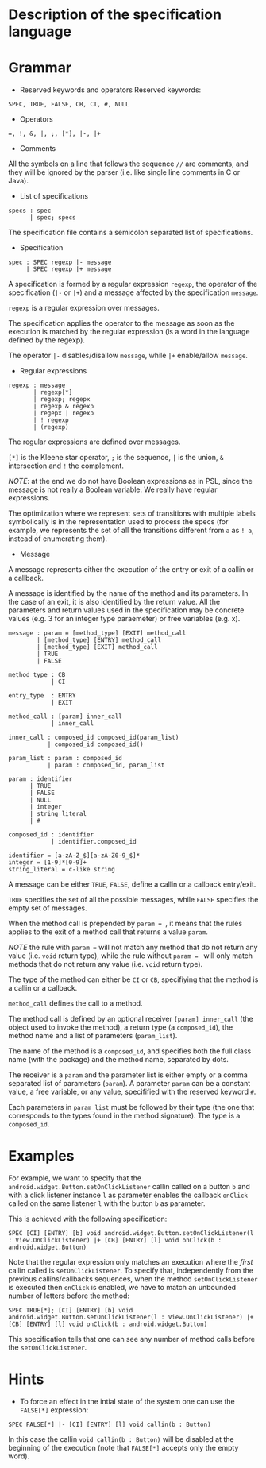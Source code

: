 # Description of the specification language

# Grammar
- Reserved keywords and operators
Reserved keywords:
```
SPEC, TRUE, FALSE, CB, CI, #, NULL
```

- Operators
```
=, !, &, |, ;, [*], |-, |+
```

- Comments

All the symbols on a line that follows the sequence `//` are comments, and they will be ignored by the parser (i.e. like single line comments in C or Java).


- List of specifications
```
specs : spec
      | spec; specs
```
The specification file contains a semicolon separated list of
specifications.

- Specification
```
spec : SPEC regexp |- message
     | SPEC regexp |+ message
```

A specification is formed by a regular expression `regexp`, the
operator of the specification (`|-` or `|+`) and a message affected by
the specification `message`.

`regexp` is a regular expression over messages.

The specification applies the operator to the message as soon as the
execution is matched by the regular expression (is a word in the
language defined by the regexp).

The operator `|-` disables/disallow `message`, while `|+`
enable/allow `message`.


- Regular expressions
```
regexp : message
       | regexp[*]
       | regexp; regepx
       | regexp & regexp
       | regepx | regexp
       | ! regexp
       | (regexp)
```

The regular expressions are defined over messages.

`[*]` is the Kleene star  operator, `;` is the sequence, `|` is the
union, `&` intersection and `!` the complement.

*NOTE*: at the end we do not have Boolean expressions as in PSL, since
 the message is not really a Boolean variable. We really have regular
 expressions.
 
The optimization where we represent sets of transitions with multiple
labels symbolically is in the representation used to process the
specs (for example, we represents the set of all the transitions
different from `a` as `! a`, instead of enumerating them).


- Message

A message represents either the execution of the entry or exit of a callin or a callback.

A message is identified by the name of the method and its parameters.
In the case of an exit, it is also identified by the return value. All
the parameters and return values used in the specification may be
concrete values (e.g. 3 for an integer type paraemeter) or free
variables (e.g. x).


```
message : param = [method_type] [EXIT] method_call
        | [method_type] [ENTRY] method_call
        | [method_type] [EXIT] method_call
        | TRUE
        | FALSE

method_type : CB
            | CI
            
entry_type  : ENTRY
            | EXIT

method_call : [param] inner_call
            | inner_call
            
inner_call : composed_id composed_id(param_list)
           | composed_id composed_id()
           
param_list : param : composed_id
           | param : composed_id, param_list
           
param : identifier
      | TRUE
      | FALSE
      | NULL
      | integer
      | string_literal
      | #

composed_id : identifier
            | identifier.composed_id
            
identifier = [a-zA-Z_$][a-zA-Z0-9_$]*
integer = [1-9]*[0-9]+
string_literal = c-like string
```

A message can be either `TRUE`, `FALSE`, define a callin or a callback entry/exit.

`TRUE` specifies the set of all the possible messages, while `FALSE` specifies the empty set of messages.

When the method call is prepended by `param = `, it means that the
rules applies to the exit of a method call that returns a value `param`.

*NOTE* the rule with `param =` will not match any method that do not
return any value (i.e. `void` return type), while the rule without
`param = ` will only match methods that do not return any value
(i.e. `void` return type).

The type of the method can either be `CI` or `CB`, specifiying that
the method is a callin or a callback.

`method_call` defines the call to a method.

The method call is defined by an optional receiver `[param]
inner_call` (the object used to invoke the method), 
a return type (a `composed_id`), the method name and a list of
parameters (`param_list`).

The name of the method is a `composed_id`, and specifies both the full
class name (with the package) and the method name, separated by dots.

The receiver is a `param` and the parameter list is either empty or a
comma separated list of parameters (`param`).
A parameter `param` can be a constant value, a free variable, or any
value, specifified with the reserved keyword `#`.

Each parameters in `param_list` must be followed by their type (the
one that corresponds to the types found in the method signature). The
type is a `composed_id`.


# Examples
For example, we want to specify that the
`android.widget.Button.setOnClickListener` callin called on a button
`b` and with a click listener instance `l` as parameter enables the
callback `onClick` called on the same listener `l` with the button `b`
as parameter.

This is achieved with the following specification:
```
SPEC [CI] [ENTRY] [b] void android.widget.Button.setOnClickListener(l : View.OnClickListener) |+ [CB] [ENTRY] [l] void onClick(b : android.widget.Button)
```

Note that the regular expression only matches an execution where the *first* callin called is `setOnClickListener`.
To specify that, independently from the previous callins/callbacks sequences,
when the method `setOnClickListener` is executed then `onClick` is enabled, we have to match an unbounded number of letters before the method:

```
SPEC TRUE[*]; [CI] [ENTRY] [b] void android.widget.Button.setOnClickListener(l : View.OnClickListener) |+ [CB] [ENTRY] [l] void onClick(b : android.widget.Button)
```

This specification tells that one can see any number of method calls before the `setOnClickListener`.


# Hints

- To force an effect in the intial state of the system one can use the `FALSE[*]` expression:
```
SPEC FALSE[*] |- [CI] [ENTRY] [l] void callin(b : Button)
```

In this case the callin `void callin(b : Button)` will be disabled at the beginning of the execution (note that `FALSE[*]` accepts only the empty word).




